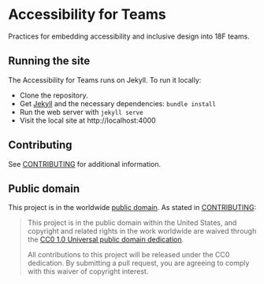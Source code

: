# Accessibility for Teams
Practices for embedding accessibility and inclusive design into 18F teams.

## Running the site

The Accessibility for Teams runs on Jekyll. To run it locally:

- Clone the repository.
- Get [Jekyll](https://jekyllrb.com/) and the necessary dependencies: `bundle install`
- Run the web server with `jekyll serve`
- Visit the local site at http://localhost:4000

## Contributing

See [CONTRIBUTING](CONTRIBUTING.md) for additional information.

## Public domain

This project is in the worldwide [public domain](LICENSE.md). As stated in [CONTRIBUTING](CONTRIBUTING.md):

> This project is in the public domain within the United States, and copyright and related rights in the work worldwide are waived through the [CC0 1.0 Universal public domain dedication](https://creativecommons.org/publicdomain/zero/1.0/).
>
> All contributions to this project will be released under the CC0 dedication. By submitting a pull request, you are agreeing to comply with this waiver of copyright interest.
